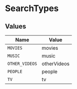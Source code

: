 # SearchTypes


## Values

| Name           | Value          |
| -------------- | -------------- |
| `MOVIES`       | movies         |
| `MUSIC`        | music          |
| `OTHER_VIDEOS` | otherVideos    |
| `PEOPLE`       | people         |
| `TV`           | tv             |